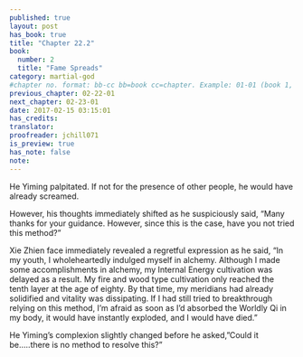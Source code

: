 ```yaml
---
published: true
layout: post
has_book: true
title: "Chapter 22.2"
book:
  number: 2
  title: "Fame Spreads"
category: martial-god
#chapter no. format: bb-cc bb=book cc=chapter. Example: 01-01 (book 1, chapter 1)
previous_chapter: 02-22-01
next_chapter: 02-23-01
date: 2017-02-15 03:15:01 
has_credits:
translator:
proofreader: jchill071
is_preview: true
has_note: false
note: 
---
```

He Yiming palpitated. If not for the presence of other people, he would have already screamed.

However, his thoughts immediately shifted as he suspiciously said, “Many thanks for your guidance. However, since this is the case, have you not tried this method?”

Xie Zhien face immediately revealed a regretful expression as he said, “In my youth, I wholeheartedly indulged myself in alchemy. Although I made some accomplishments in alchemy, my Internal Energy cultivation was delayed as a result. My fire and wood type cultivation only reached the tenth layer at the age of eighty. By that time, my meridians had already solidified and vitality was dissipating. If I had still tried to breakthrough relying on this method, I’m afraid as soon as I’d absorbed the Worldly Qi in my body, it would have instantly exploded, and I would have died.”

He Yiming’s complexion slightly changed before he asked,”Could it be…..there is no method to resolve this?”

